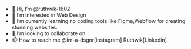 - 👋 Hi, I’m @ruthwik-1602
- 👀 I’m interested in Web Design 
- 🌱 I’m currently learning no coding tools like Figma,Webflow for creating stunning websites.
- 💞️ I’m looking to collaborate on 
- 📫 How to reach me @im-a-dsgnr[instagram] Ruthwik[Linkedin]



<!---
ruthwik-1602/ruthwik-1602 is a ✨ special ✨ repository because its `README.md` (this file) appears on your GitHub profile.
You can click the Preview link to take a look at your changes.
--->
